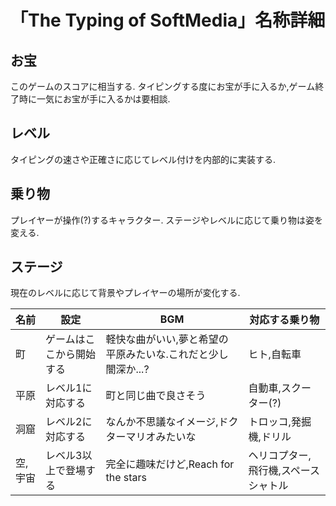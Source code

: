 # 「The Typing of SoftMedia」名称詳細 

## お宝
このゲームのスコアに相当する.
タイピングする度にお宝が手に入るか,ゲーム終了時に一気にお宝が手に入るかは要相談.

## レベル
タイピングの速さや正確さに応じてレベル付けを内部的に実装する.

## 乗り物
プレイヤーが操作(?)するキャラクター.
ステージやレベルに応じて乗り物は姿を変える.

## ステージ
 現在のレベルに応じて背景やプレイヤーの場所が変化する.

| 名前| 設定|BGM |対応する乗り物|
|---|---|---|---|
| 町| ゲームはここから開始する| 軽快な曲がいい,夢と希望の平原みたいな.これだと少し闇深か...?|ヒト,自転車
| 平原| レベル1に対応する| 町と同じ曲で良さそう |自動車,スクーター(?) 
| 洞窟| レベル2に対応する| なんか不思議なイメージ,ドクターマリオみたいな|トロッコ,発掘機,ドリル
| 空,宇宙| レベル3以上で登場する| 完全に趣味だけど,Reach for the stars|ヘリコプター,飛行機,スペースシャトル 

